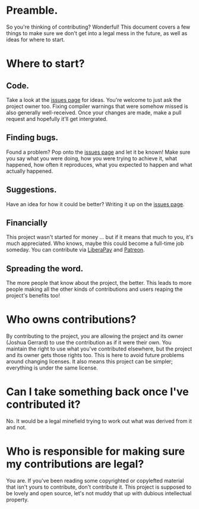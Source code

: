 # Preamble.

So you're thinking of contributing? Wonderful! This document covers a few things to make sure we don't get into a legal mess in the future, as well as ideas for where to start.

# Where to start?

## Code.

Take a look at the [issues page](https://github.com/OMGtechy/swimps/issues) for ideas. You're welcome to just ask the project owner too. Fixing compiler warnings that were somehow missed is also generally well-received. Once your changes are made, make a pull request and hopefully it'll get intergrated.

## Finding bugs.

Found a problem? Pop onto the [issues page](https://github.com/OMGtechy/swimps/issues) and let it be known! Make sure you say what you were doing, how you were trying to achieve it, what happened, how often it reproduces, what you expected to happen and what actually happened.

## Suggestions.

Have an idea for how it could be better? Writing it up on the [issues page](https://github.com/OMGtechy/swimps/issues).

## Financially

This project wasn't started for money ... but if it means that much to you, it's much appreciated. Who knows, maybe this could become a full-time job someday. You can contribute via [LiberaPay](https://liberapay.com/OMGtechy/donate) and [Patreon](https://www.patreon.com/bePatron?u=38788556).

## Spreading the word.

The more people that know about the project, the better. This leads to more people making all the other kinds of contributions and users reaping the project's benefits too!

# Who owns contributions?

By contributing to the project, you are allowing the project and its owner (Joshua Gerrard) to use the contribution as if it were their own. You maintain the right to use what you've contributed elsewhere, but the project and its owner gets those rights too. This is here to avoid future problems around changing licenses. It also means this project can be simpler; everything is under the same license.

# Can I take something back once I've contributed it?

No. It would be a legal minefield trying to work out what was derived from it and not.

# Who is responsible for making sure my contributions are legal?

You are. If you've been reading some copyrighted or copylefted material that isn't yours to contribute, don't contribute it. This project is supposed to be lovely and open source, let's not muddy that up with dubious intellectual property. 

